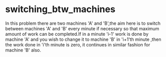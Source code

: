 # switching_btw_machines
In this problem there are two machines 'A' and 'B',the aim here is to switch between machines 'A' and 'B' every minute if necessary so that 
maximum amount of work can be completed.If in a minute 'i-1' work is done by machine 'A' and you wish to change it to machine 'B' in 'i+1'th
minute ,then the work done in 'i'th minute is zero, it continues in similar fashion for machine 'B' also.
